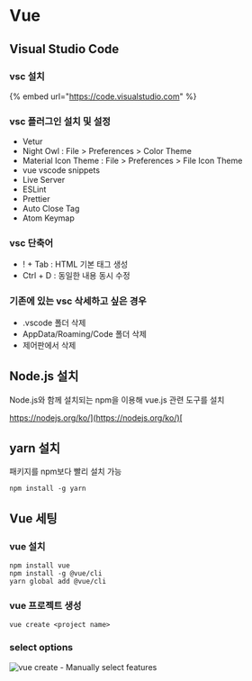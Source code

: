 # Vue

## Visual Studio Code

### vsc 설치

{% embed url="https://code.visualstudio.com" %}

### vsc 플러그인 설치 및 설정

* Vetur
* Night Owl : File > Preferences > Color Theme
* Material Icon Theme : File > Preferences > File Icon Theme
* vue vscode snippets
* Live Server
* ESLint
* Prettier
* Auto Close Tag
* Atom Keymap

### vsc 단축어

* ! + Tab : HTML 기본 태그 생성
* Ctrl + D : 동일한 내용 동시 수정

### 기존에 있는 vsc 삭세하고 싶은 경우

* .vscode 폴더 삭제
* AppData/Roaming/Code 폴더 삭제
* 제어판에서 삭제

## Node.js 설치

Node.js와 함께 설치되는 npm을 이용해 vue.js 관련 도구를 설치

[https://nodejs.org/ko/](https://nodejs.org/ko/)[](https://nodejs.org/ko/)

## yarn 설치

패키지를 npm보다 빨리 설치 가능

```
npm install -g yarn
```

## Vue 세팅

### vue 설치

```
npm install vue
npm install -g @vue/cli
yarn global add @vue/cli
```

### vue 프로젝트 생성

```
vue create <project name>
```

### select options

![vue create - Manually select features](https://files.gitbook.com/v0/b/gitbook-28427.appspot.com/o/assets%2F-MOEdPLxZx52ByL5koss%2Fsync%2Fd698ea91d59b53943075f0e4e99c3f73fc678a33.png?generation=1607654086179752\&alt=media)

